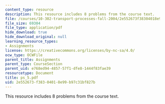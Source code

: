 ```yaml
---
content_type: resource
description: This resource includes 8 problems from the course text.
file: /courses/10-302-transport-processes-fall-2004/2e552673f38304018e99b97c31bf827b_ps_5.pdf
file_size: 69304
file_type: application/pdf
hide_download: true
hide_download_original: null
learning_resource_types:
- Assignments
license: https://creativecommons.org/licenses/by-nc-sa/4.0/
ocw_type: OCWFile
parent_title: Assignments
parent_type: CourseSection
parent_uid: e768ed94-4857-57f1-dfe8-1444f83fae39
resourcetype: Document
title: ps_5.pdf
uid: 2e552673-f383-0401-8e99-b97c31bf827b
---
```

This resource includes 8 problems from the course text.